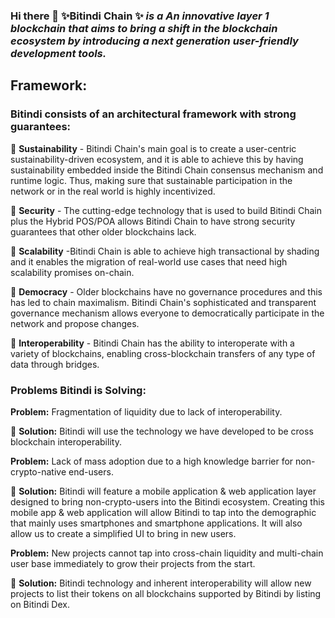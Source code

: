 ### Hi there 👋 ✨Bitindi Chain ✨  *is a  An innovative layer 1 blockchain that aims to bring a shift in the blockchain ecosystem by introducing a next generation user-friendly development tools.*


## Framework: 

### Bitindi consists of an architectural framework with strong guarantees:


🌸 **Sustainability** - Bitindi Chain's main goal is to create a user-centric sustainability-driven ecosystem, and it is able to achieve this by having sustainability embedded inside the Bitindi Chain consensus mechanism and runtime logic. Thus, making sure that sustainable participation in the network or in the real world is highly incentivized.


🌸 **Security** - The cutting-edge technology that is used to build Bitindi Chain plus the Hybrid POS/POA allows Bitindi Chain to have strong security guarantees that other older blockchains lack.


🌸 **Scalability** -Bitindi Chain is able to achieve high transactional by shading and it enables the migration of real-world use cases that need high scalability promises on-chain.


🌸 **Democracy** - Older blockchains have no governance procedures and this has led to chain maximalism. Bitindi Chain's sophisticated and transparent governance mechanism allows everyone to democratically participate in the network and propose changes.


🌸 **Interoperability** - Bitindi Chain has the ability to interoperate with a variety of blockchains, enabling cross-blockchain transfers of any type of data through bridges.


### Problems Bitindi is Solving:

**Problem:** Fragmentation of liquidity due to lack of interoperability.

🌸 **Solution:** Bitindi will use the technology we have developed to be cross blockchain interoperability.


**Problem:** Lack of mass adoption due to a high knowledge barrier for non-crypto-native end-users. 

🌸 **Solution:** Bitindi will feature a mobile application & web application layer designed to bring non-crypto-users into the Bitindi ecosystem. Creating this mobile app & web application will allow Bitindi to tap into the demographic that mainly uses smartphones and smartphone applications. It will also allow us to create a simplified UI to bring in new users.


**Problem:** New projects cannot tap into cross-chain liquidity and multi-chain user base immediately to grow their projects from the start. 

🌸 **Solution:** Bitindi technology and inherent interoperability will allow new projects to list their tokens on all blockchains supported by Bitindi by listing on Bitindi Dex.
